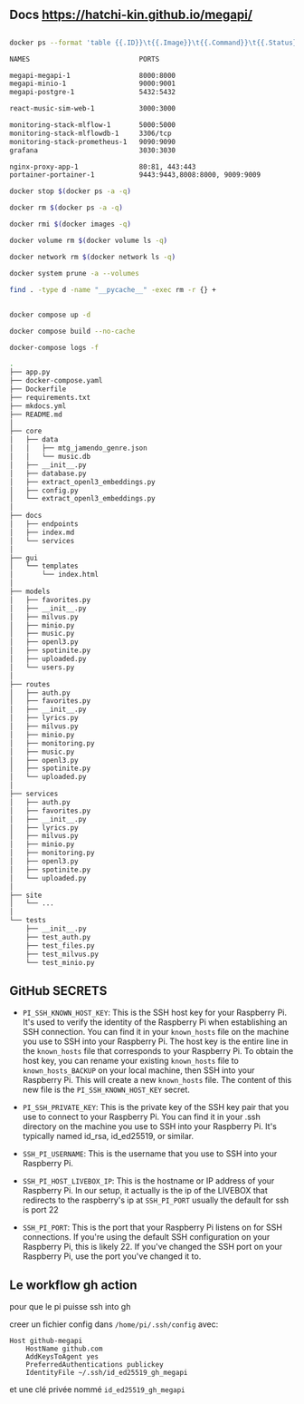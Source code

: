 ## Docs https://hatchi-kin.github.io/megapi/

##
```bash
docker ps --format 'table {{.ID}}\t{{.Image}}\t{{.Command}}\t{{.Status}}\t{{.Names}}'
```
```bash
NAMES                           PORTS

megapi-megapi-1                 8000:8000
megapi-minio-1                  9000:9001
megapi-postgre-1                5432:5432

react-music-sim-web-1           3000:3000

monitoring-stack-mlflow-1       5000:5000
monitoring-stack-mlflowdb-1     3306/tcp
monitoring-stack-prometheus-1   9090:9090
grafana                         3030:3030

nginx-proxy-app-1               80:81, 443:443
portainer-portainer-1           9443:9443,8008:8000, 9009:9009
```

```bash
docker stop $(docker ps -a -q)
```

```bash
docker rm $(docker ps -a -q)
```

```bash
docker rmi $(docker images -q)
```

```bash
docker volume rm $(docker volume ls -q)
```

```bash
docker network rm $(docker network ls -q)
```

```bash
docker system prune -a --volumes
```

```bash
find . -type d -name "__pycache__" -exec rm -r {} +
```
 
## ######

```bash
docker compose up -d
```

```bash
docker compose build --no-cache
```

```bash
docker-compose logs -f
```

```bash
.
├── app.py
├── docker-compose.yaml
├── Dockerfile
├── requirements.txt
├── mkdocs.yml
├── README.md
│
├── core
│   ├── data
│   │   ├── mtg_jamendo_genre.json
│   │   └── music.db
│   ├── __init__.py
│   ├── database.py
│   ├── extract_openl3_embeddings.py
│   ├── config.py
│   └── extract_openl3_embeddings.py
│
├── docs
│   ├── endpoints
│   ├── index.md
│   └── services
│
├── gui
│   └── templates
│       └── index.html
│
├── models
│   ├── favorites.py
│   ├── __init__.py
│   ├── milvus.py
│   ├── minio.py
│   ├── music.py
│   ├── openl3.py
│   ├── spotinite.py
│   ├── uploaded.py
│   └── users.py
│
├── routes
│   ├── auth.py
│   ├── favorites.py
│   ├── __init__.py
│   ├── lyrics.py
│   ├── milvus.py
│   ├── minio.py
│   ├── monitoring.py
│   ├── music.py
│   ├── openl3.py
│   ├── spotinite.py
│   └── uploaded.py
│
├── services
│   ├── auth.py
│   ├── favorites.py
│   ├── __init__.py
│   ├── lyrics.py
│   ├── milvus.py
│   ├── minio.py
│   ├── monitoring.py
│   ├── openl3.py
│   ├── spotinite.py
│   └── uploaded.py
│
├── site
│   └── ...
│
└── tests
    ├── __init__.py
    ├── test_auth.py
    ├── test_files.py
    ├── test_milvus.py
    └── test_minio.py
```


## GitHub SECRETS

- `PI_SSH_KNOWN_HOST_KEY`: This is the SSH host key for your Raspberry Pi. It's used to verify the identity of the Raspberry Pi when establishing an SSH connection. You can find it in your `known_hosts` file on the machine you use to SSH into your Raspberry Pi. The host key is the entire line in the `known_hosts` file that corresponds to your Raspberry Pi.
To obtain the host key, you can rename your existing `known_hosts` file to `known_hosts_BACKUP` on your local machine, then SSH into your Raspberry Pi. This will create a new `known_hosts` file. The content of this new file is the `PI_SSH_KNOWN_HOST_KEY` secret.

- `PI_SSH_PRIVATE_KEY`: This is the private key of the SSH key pair that you use to connect to your Raspberry Pi. You can find it in your .ssh directory on the machine you use to SSH into your Raspberry Pi. It's typically named id_rsa, id_ed25519, or similar.

- `SSH_PI_USERNAME`: This is the username that you use to SSH into your Raspberry Pi. 

- `SSH_PI_HOST_LIVEBOX_IP`: This is the hostname or IP address of your Raspberry Pi. In our setup, it actually is the ip of the LIVEBOX that redirects to the raspberry's ip at `SSH_PI_PORT` usually the default for ssh is port 22

- `SSH_PI_PORT`: This is the port that your Raspberry Pi listens on for SSH connections. If you're using the default SSH configuration on your Raspberry Pi, this is likely 22. If you've changed the SSH port on your Raspberry Pi, use the port you've changed it to.

## Le workflow gh action

pour que le pi puisse ssh into gh

creer un fichier config dans `/home/pi/.ssh/config` avec:
```
Host github-megapi
	HostName github.com 
    AddKeysToAgent yes 
    PreferredAuthentications publickey 
    IdentityFile ~/.ssh/id_ed25519_gh_megapi
```
et une clé privée nommé `id_ed25519_gh_megapi`